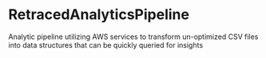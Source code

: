 # RetracedAnalyticsPipeline
 Analytic pipeline utilizing AWS services to transform un-optimized CSV files into data structures that can be quickly queried for insights
